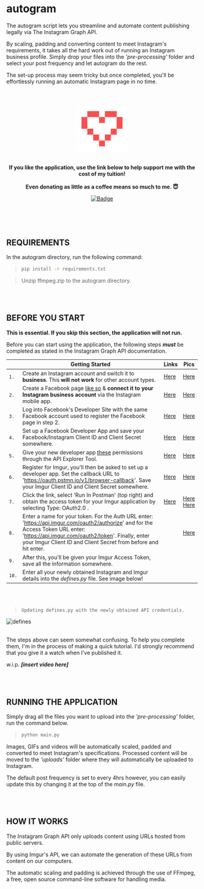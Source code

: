 # autogram
The autogram script lets you streamline and automate content publishing legally via The Instagram Graph API.

By scaling, padding and converting content to meet Instagram's requirements, it takes all the hard work out of running an Instagram business profile. Simply drop your files into the *'pre-processing'* folder and select your post frequency and let autogram do the rest.

The set-up process may seem tricky but once completed, you'll be effortlessly running an automatic Instagram page in no time.
<br><br>

<h1 align="center">
	<img width="140" src="images/heart3.png" alt="Donations"><p>
</h1>
<p align="center";style="font-size:12px">
	<b> If you like the application, use the link below to help support me with the cost of my tuition!</b>
	<br><br>
	<b> Even donating as little as a coffee means so much to me. 😇</b>
</p>

<p align="center">
	<a href="https://www.paypal.com/donate?hosted_button_id=924J8K3PC7NR6"><img width="140" src="https://img.shields.io/badge/Donate-PayPal-blue.svg" alt="Badge"></a>
<br><br>
</p>

<br>
<br>

## REQUIREMENTS
In the autogram directory, run the following command:

> ```sh
> pip install -r requirements.txt
> ```

>    Unzip ffmpeg.zip to the autogram directory.

<br>
<br>

## BEFORE YOU START

**This is essential. If you skip this section, the application will not run.**

Before you can start using the application, the following steps ***must*** be completed as stated in the Instagram Graph API documentation.

||Getting Started | Links | Pics |
|---|------|---|---|
|`1.`|Create an Instagram account and switch it to **business**. This **will not work** for other account types.|[Here](https://help.instagram.com/502981923235522 "Instagram Business Account Link")|[Here](https://i.imgur.com/ExoeMld "Instagram Business Account")|
|`2.`|Create a Facebook page [like so](https://imgur.com/MZu7rNN) & **connect it to your Instagram business account** via the Instagram mobile app. |[Here](https://help.instagram.com/399237934150902 "Connecting Your Page Link")|[Here](https://i.imgur.com/JQTr0LO "Connecting Your Page")|
|`3.`|Log into Facebook's Developer Site with the same Facebook account used to register the Facebook page in step 2. |[Here](https://developers.facebook.com/docs/development/register/ "Facebook Developer Account Link")|[Here](https://imgur.com/mbeak12 "Facebook Developer Account")|
|`4.`|Set up a Facebook Developer App and save your Facebook/Instagram Client ID and Client Secret somewhere. |[Here](https://developers.facebook.com/docs/development/create-an-app "Developer App Link")|[Here](https://imgur.com/W83DEWl "Developer App")|
|`5.`|Give your new developer app [these](https://github.com/killianmcshane/autogram "App Permissions") permissions through the API Explorer Tool. |[Here](https://developers.facebook.com/tools/explorer/ "Add Permissions Using Explorer Tool Link")|[Here](https://imgur.com/PjDuude "Permissions")|
|`6.`|Register for Imgur, you'll then be asked to set up a developer app. Set the callback URL to 'https://oauth.pstmn.io/v1/browser-callback'. Save your Imgur Client ID and Client Secret somewhere. |[Here](https://api.imgur.com/oauth2/addclient "Imgur API Link")|[Here](https://imgur.com/BSrUIxx "Imgur's API")|
|`7.`|Click the link, select 'Run In Postman' (top right) and obtain the access token for your Imgur application by selecting Type: OAuth2.0 .|[Here](https://apidocs.imgur.com/ "Postman Link")|[Here](https://imgur.com/Si6J0Ny "Postman For Imgur")<br>[Here](https://imgur.com/JtjfW5O "Type")|
|`8.`|Enter a name for your token. For the Auth URL enter: 'https://api.imgur.com/oauth2/authorize' and for the Access Token URL enter: 'https://api.imgur.com/oauth2/token'. Finally, enter your Imgur Client ID and Client Secret from before and hit enter.||[Here](https://imgur.com/kYqDV7C "Generating Your Access Token")|
|`9.`|After this, you'll be given your Imgur Access Token, save all the information somewhere. |||
|`10.`|Enter all your newly obtained Instagram and Imgur details into the *defines.py* file. See image below! |||
<br>
<br>

> ```
> Updating defines.py with the newly obtained API credentials.
> ```

![defines](https://user-images.githubusercontent.com/63755344/113907439-46fce200-97cd-11eb-8e60-7f8dd82d969a.png)


<br>
The steps above can seem somewhat confusing. To help you complete them, I'm in the process of making a quick tutorial. I'd strongly recommend that you give it a watch when I've published it.

w.i.p. ***[insert video here]***

<br>
<br>

## RUNNING THE APPLICATION
Simply drag all the files you want to upload into the *'pre-processing'* folder, run the command below.

> ```sh
> python main.py
> ```


Images, GIFs and videos will be automatically scaled, padded and converted to meet Instagram's specifications. Processed content will be moved to the *'uploads'* folder where they will automatically be uploaded to Instagram.

The default post frequency is set to every 4hrs however, you can easily update this by changing it at the top of the *main.py* file.

<br>
<br>

## HOW IT WORKS
The Instagram Graph API only uploads content using URLs hosted from public servers. 

By using Imgur's API, we can automate the generation of these URLs from content on our computers.

The automatic scaling and padding is achieved through the use of FFmpeg, a free, open source command-line software for handling media.
